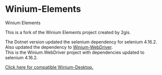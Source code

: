 # Winium-Elements
Winium Elements

This is a fork of the Winium Elements project created by 2gis.

The Dotnet version updated the selenium dependency for selenium 4.16.2.  
Also updated the dependency to [Winium-WebDriver](https://github.com/kgmouri/Winium.WebDriver).  
This is the Winium.WebDriver project with dependencies updated to selenium 4.16.2.  

[Click here for compatible Winium-Desktop.](https://github.com/kgmouri/Winium.Desktop/releases)
